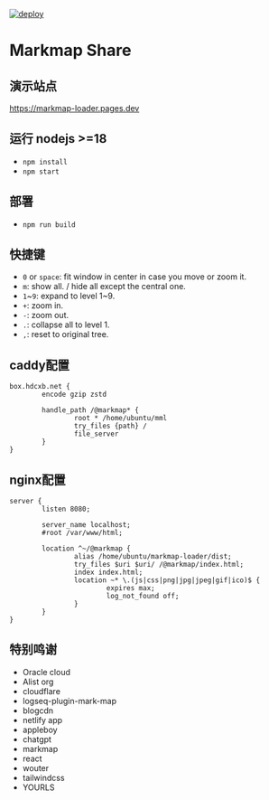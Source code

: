 [![deploy](https://github.com/nanqic/markmap-loader/actions/workflows/deploy.yml/badge.svg)](https://github.com/nanqic/markmap-loader/actions/workflows/deploy.yml)

# Markmap Share

## 演示站点
https://markmap-loader.pages.dev

## 运行 nodejs >=18
- `npm install`
- `npm start`

## 部署
- `npm run build`

## 快捷键
- `0` or `space`: fit window in center in case you move or zoom it.
- `m`: show all. / hide all except the central one.
- `1`~`9`: expand to level 1~9.
- `+`: zoom in.
- `-`: zoom out.
- `.`: collapse all to level 1.
- `,`: reset to original tree.
<!-- - `h`: level up.
- `l`: level down.
- `j`: expand step by step.
- `k`: collapse step by step.
- `n`: focus to next sibling.
- `p`: focus to previous sibling.
- `UP`: move mindmap up.
- `DOWN`: move mindmap down.
- `LEFT`: move mindmap left.
- `RIGHT`: move mindmap right.
- `cmd+[`: go backward.
- `cmd+]`: go forward.
- `/`: popup keybindings help model. -->

## caddy配置
``` Caddyfile
box.hdcxb.net {
        encode gzip zstd

        handle_path /@markmap* {
                root * /home/ubuntu/mml
                try_files {path} /
                file_server
        }
}
```
## nginx配置
``` nginx
server {
        listen 8080;

        server_name localhost;
        #root /var/www/html;

        location ^~/@markmap {
                alias /home/ubuntu/markmap-loader/dist;
                try_files $uri $uri/ /@markmap/index.html;
                index index.html;
                location ~* \.(js|css|png|jpg|jpeg|gif|ico)$ {
                        expires max;
                        log_not_found off;
                }
        }
}
```

## 特别鸣谢
- Oracle cloud 
- Alist org
- cloudflare
- logseq-plugin-mark-map
- blogcdn
- netlify app
- appleboy
- chatgpt
- markmap
- react
- wouter
- tailwindcss
- YOURLS